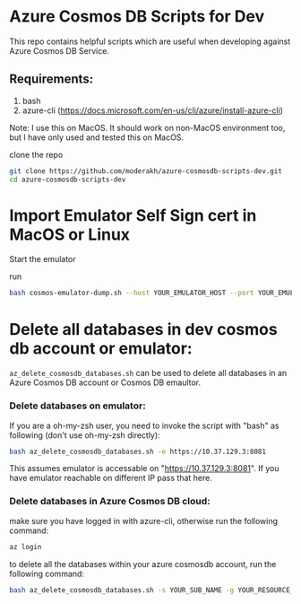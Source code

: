 # Azure Cosmos DB Scripts for Dev
This repo contains helpful scripts which are useful when developing against Azure Cosmos DB Service.


## Requirements:
1. bash
2. azure-cli (https://docs.microsoft.com/en-us/cli/azure/install-azure-cli)

Note: I use this on MacOS. It should work on non-MacOS environment too, but I have only used and tested this on MacOS.

clone the repo
```bash
git clone https://github.com/moderakh/azure-cosmosdb-scripts-dev.git
cd azure-cosmosdb-scripts-dev
```

# Import Emulator Self Sign cert in MacOS or Linux

Start the emulator 

run 
```bash
bash cosmos-emulator-dump.sh --host YOUR_EMULATOR_HOST --port YOUR_EMULATOR_PORT
```


# Delete all databases in dev cosmos db account or emulator:

`az_delete_cosmosdb_databases.sh` can be used to delete all databases in an Azure Cosmos DB account or Cosmos DB emaultor.


### Delete databases on emulator:

If you are a oh-my-zsh user, you need to invoke the script with "bash" as following (don't use oh-my-zsh directly):

```bash
bash az_delete_cosmosdb_databases.sh -e https://10.37.129.3:8081
```

This assumes emulator is accessable on "https://10.37.129.3:8081". If you have emulator reachable on different IP pass that here.

### Delete databases in Azure Cosmos DB cloud:

make sure you have logged in with azure-cli, otherwise run the following command:
```bash
az login
```

to delete all the databases within your azure cosmosdb account, run the following command:

```bash
bash az_delete_cosmosdb_databases.sh -s YOUR_SUB_NAME -g YOUR_RESOURCE_GROUP -n YOUR_COSMOSDB_ACCOUNT_NAME 
```
